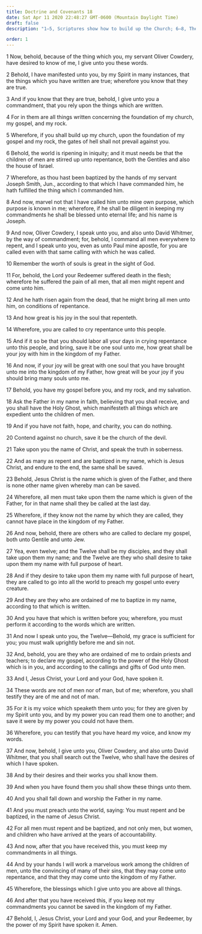 ```yaml
---
title: Doctrine and Covenants 18
date: Sat Apr 11 2020 22:48:27 GMT-0600 (Mountain Daylight Time)
draft: false
description: "1–5, Scriptures show how to build up the Church; 6–8, The world is ripening in iniquity; 9–16, The worth of souls is great; 17–25, To gain salvation, men must take upon themselves the name of Christ; 26–36, The calling and mission of the Twelve are revealed; 37–39, Oliver Cowdery and David Whitmer are to search out the Twelve; 40–47, To gain salvation, men must repent, be baptized, and keep the commandments."

order: 1
---
```

    
1 Now, behold, because of the thing which you, my servant Oliver Cowdery, have desired to know of me, I give unto you these words.

2 Behold, I have manifested unto you, by my Spirit in many instances, that the things which you have written are true; wherefore you know that they are true.

3 And if you know that they are true, behold, I give unto you a commandment, that you rely upon the things which are written.

4 For in them are all things written concerning the foundation of my church, my gospel, and my rock.

5 Wherefore, if you shall build up my church, upon the foundation of my gospel and my rock, the gates of hell shall not prevail against you.

6 Behold, the world is ripening in iniquity; and it must needs be that the children of men are stirred up unto repentance, both the Gentiles and also the house of Israel.

7 Wherefore, as thou hast been baptized by the hands of my servant Joseph Smith, Jun., according to that which I have commanded him, he hath fulfilled the thing which I commanded him.

8 And now, marvel not that I have called him unto mine own purpose, which purpose is known in me; wherefore, if he shall be diligent in keeping my commandments he shall be blessed unto eternal life; and his name is Joseph.

9 And now, Oliver Cowdery, I speak unto you, and also unto David Whitmer, by the way of commandment; for, behold, I command all men everywhere to repent, and I speak unto you, even as unto Paul mine apostle, for you are called even with that same calling with which he was called.

10 Remember the worth of souls is great in the sight of God.

11 For, behold, the Lord your Redeemer suffered death in the flesh; wherefore he suffered the pain of all men, that all men might repent and come unto him.

12 And he hath risen again from the dead, that he might bring all men unto him, on conditions of repentance.

13 And how great is his joy in the soul that repenteth.

14 Wherefore, you are called to cry repentance unto this people.

15 And if it so be that you should labor all your days in crying repentance unto this people, and bring, save it be one soul unto me, how great shall be your joy with him in the kingdom of my Father.

16 And now, if your joy will be great with one soul that you have brought unto me into the kingdom of my Father, how great will be your joy if you should bring many souls unto me.

17 Behold, you have my gospel before you, and my rock, and my salvation.

18 Ask the Father in my name in faith, believing that you shall receive, and you shall have the Holy Ghost, which manifesteth all things which are expedient unto the children of men.

19 And if you have not faith, hope, and charity, you can do nothing.

20 Contend against no church, save it be the church of the devil.

21 Take upon you the name of Christ, and speak the truth in soberness.

22 And as many as repent and are baptized in my name, which is Jesus Christ, and endure to the end, the same shall be saved.

23 Behold, Jesus Christ is the name which is given of the Father, and there is none other name given whereby man can be saved.

24 Wherefore, all men must take upon them the name which is given of the Father, for in that name shall they be called at the last day.

25 Wherefore, if they know not the name by which they are called, they cannot have place in the kingdom of my Father.

26 And now, behold, there are others who are called to declare my gospel, both unto Gentile and unto Jew.

27 Yea, even twelve; and the Twelve shall be my disciples, and they shall take upon them my name; and the Twelve are they who shall desire to take upon them my name with full purpose of heart.

28 And if they desire to take upon them my name with full purpose of heart, they are called to go into all the world to preach my gospel unto every creature.

29 And they are they who are ordained of me to baptize in my name, according to that which is written.

30 And you have that which is written before you; wherefore, you must perform it according to the words which are written.

31 And now I speak unto you, the Twelve—Behold, my grace is sufficient for you; you must walk uprightly before me and sin not.

32 And, behold, you are they who are ordained of me to ordain priests and teachers; to declare my gospel, according to the power of the Holy Ghost which is in you, and according to the callings and gifts of God unto men.

33 And I, Jesus Christ, your Lord and your God, have spoken it.

34 These words are not of men nor of man, but of me; wherefore, you shall testify they are of me and not of man.

35 For it is my voice which speaketh them unto you; for they are given by my Spirit unto you, and by my power you can read them one to another; and save it were by my power you could not have them.

36 Wherefore, you can testify that you have heard my voice, and know my words.

37 And now, behold, I give unto you, Oliver Cowdery, and also unto David Whitmer, that you shall search out the Twelve, who shall have the desires of which I have spoken.

38 And by their desires and their works you shall know them.

39 And when you have found them you shall show these things unto them.

40 And you shall fall down and worship the Father in my name.

41 And you must preach unto the world, saying: You must repent and be baptized, in the name of Jesus Christ.

42 For all men must repent and be baptized, and not only men, but women, and children who have arrived at the years of accountability.

43 And now, after that you have received this, you must keep my commandments in all things.

44 And by your hands I will work a marvelous work among the children of men, unto the convincing of many of their sins, that they may come unto repentance, and that they may come unto the kingdom of my Father.

45 Wherefore, the blessings which I give unto you are above all things.

46 And after that you have received this, if you keep not my commandments you cannot be saved in the kingdom of my Father.

47 Behold, I, Jesus Christ, your Lord and your God, and your Redeemer, by the power of my Spirit have spoken it. Amen.
